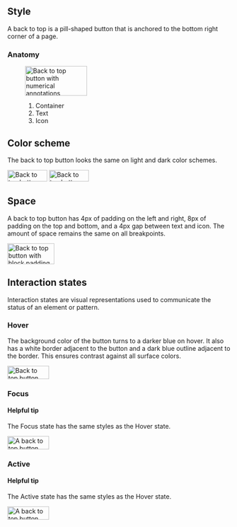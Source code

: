 ## Style

A back to top is a pill-shaped button that is anchored to the bottom right corner of a page.

### Anatomy

<figure>
  <uxdot-example color-palette="lightest" width-adjustment="140px">
    <img alt="Back to top button with numerical annotations"
         src="../back-to-top-anatomy.svg"
         width="140"
         height="67">
  </uxdot-example>
  <figcaption>
    <ol>
      <li>Container</li>
      <li>Text</li>
      <li>Icon</li>
    </ol>
  </figcaption>
</figure>

## Color scheme

<a id="theme"></a>

The back to top button looks the same on light and dark color schemes.

<div class="grid sm-two-columns">

  <uxdot-example color-palette="lightest" width-adjustment="90px">
    <img alt="Back to top button with a blue background and white text against a white surface color"
         src="../back-to-top.svg"
         width="90"
         height="26">  
  </uxdot-example>

  <uxdot-example color-palette="darkest" width-adjustment="90px">
    <img alt="Back to top buttons that have a blue background and white text against a black surface color"
         src="../back-to-top.svg"
         width="90"
         height="26">
  </uxdot-example>

</div>

## Space

A back to top button has 4px of padding on the left and right, 8px of padding on the top and bottom, and a 4px gap between text and icon. The amount of space remains the same on all breakpoints.

<uxdot-example color-palette="lightest" width-adjustment="106px">
  <img alt="Back to top button with block padding of 4px, inline padding of 8px, and a 4px gap between text and icon"
       src="../back-to-top-space.svg"
       width="106"
       height="47">
</uxdot-example>

## Interaction states

Interaction states are visual representations used to communicate the status of an element or pattern.

### Hover

The background color of the button turns to a darker blue on hover. It also has a white border adjacent to the button and a dark blue outline adjacent to the border. This ensures contrast against all surface colors.

<uxdot-example width-adjustment="94px">
  <img alt="Back to top button with a dark blue background when a cursor hovers over it"
       src="../back-to-top-focus-hover-active.svg"
       width="94"
       height="30">
</uxdot-example>

### Focus

<rh-alert state="info">
  <h4 slot="header">Helpful tip</h4>
  <p>The Focus state has the same styles as the Hover state.</p>
</rh-alert>

<uxdot-example width-adjustment="94px">
  <img alt="A back to top button with a dark blue background and a blue focus ring around it"
       src="../back-to-top-focus-hover-active.svg"
       width="94"
       height="30">
</uxdot-example>

### Active

<rh-alert state="info">
  <h4 slot="header">Helpful tip</h4>
  <p>The Active state has the same styles as the Hover state.</p>
</rh-alert>

<uxdot-example width-adjustment="94px">
  <img alt="A back to top button with a dark blue background and a blue focus ring around it"
       src="../back-to-top-focus-hover-active.svg"
       width="94"
       height="30">
</uxdot-example>
